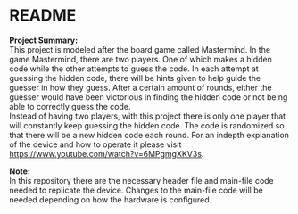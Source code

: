 README
==========
**Project Summary:**    
This project is modeled after the board game called Mastermind. In the game Mastermind, there are two players. One of which makes a hidden code while the other attempts to guess the code. In each attempt at guessing the hidden code, there will be hints given to help guide the guesser in how they guess. After a certain amount of rounds, either the guesser would have been victorious in finding the hidden code or not being able to correctly guess the code.    
Instead of having two players, with this project there is only one player that will constantly keep guessing the hidden code. The code is randomized so that there will be a new hidden code each round. For an indepth explanation of the device and how to operate it please visit https://www.youtube.com/watch?v=6MPgmgXKV3s.

**Note:**   
In this repository there are the necessary header file and main-file code needed to replicate the device. Changes to the main-file code will be needed depending on how the hardware is configured.
